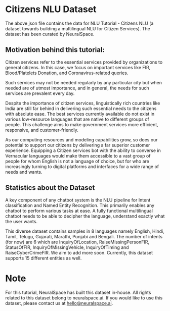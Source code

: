 # Citizens NLU Dataset
The above json file contains the data for NLU Tutorial - Citizens NLU (a dataset towards building a multilingual NLU for Citizen Services). The dataset has been curated by NeuralSpace.

## Motivation behind this tutorial:
Citizen services refer to the essential services provided by organizations to general citizens. In this case, we focus on important services like FIR, Blood/Platelets Donation, and Coronavirus-related queries. 

Such services may not be needed regularly by any particular city but when needed are of utmost importance, and in general, the needs for such services are prevalent every day.

Despite the importance of citizen services, linguistically rich countries like India are still far behind in delivering such essential needs to the citizens with absolute ease. The best services currently available do not exist in various low-resource languages that are native to different groups of people. This challenge aims to make government services more efficient, responsive, and customer-friendly.

As our computing resources and modeling capabilities grow, so does our potential to support our citizens by delivering a far superior customer experience. Equipping a Citizen services bot with the ability to converse in Vernacular languages would make them accessible to a vast group of people for whom English is not a language of choice, but for who are increasingly turning to digital platforms and interfaces for a wide range of needs and wants. 

## Statistics about the Dataset
A key component of any chatbot system is the NLU pipeline for Intent classification and Named Entity Recognition. This primarily enables any chatbot to perform various tasks at ease. A fully functional multilingual chatbot needs to be able to decipher the language, understand exactly what the user wants.

This diverse dataset contains samples in 8 languages namely English, Hindi, Tamil, Telugu, Gujarati, Marathi, Punjabi and Bengali. The number of intents (for now) are 6 which are InquiryOfLocation, RaiseMissingPersonFIR, StatusOfFIR, InquiryOfMissingVehicle, InquiryOfTiming and RaiseCyberCrimeFIR. We aim to add more soon. Currently, this dataset supports 15 different entities as well. 

# Note

For this tutorial, NeuralSpace has built this dataset in-house. All rights related to this dataset belong to neuralspace.ai. If you would like to use this dataset, please contact us at hello@neuralspace.ai.

 
